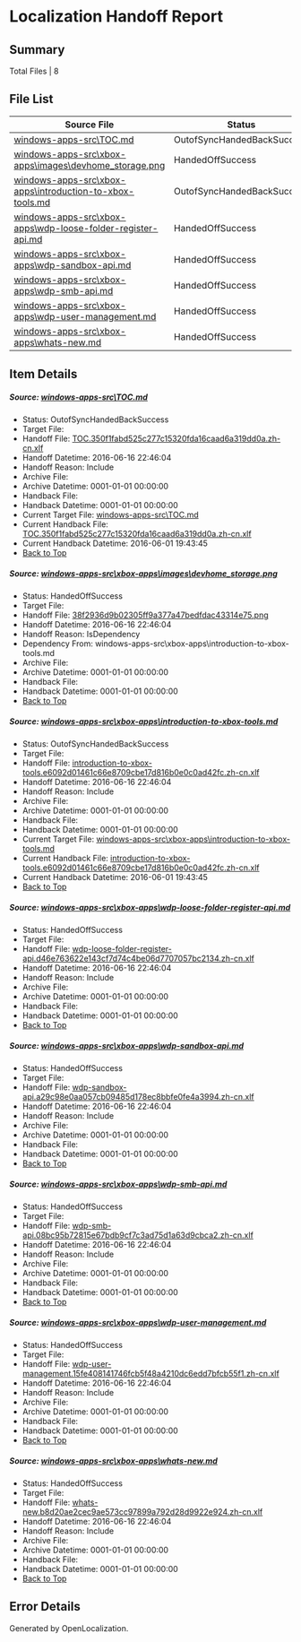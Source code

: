 # <a name='report-top'></a> Localization Handoff Report

## Summary
 Total Files | 8

## File List
 Source File | Status | Details 
 ----------- | ------ | ------- 
 [windows-apps-src\TOC.md](https://github.com/Microsoft/windows-apps/blob/7b6e6f488bc53ea5c9f28ef07c08774ba6977893/windows-apps-src/TOC.md) | OutofSyncHandedBackSuccess | [Details](#338e2e8fa71e6e0802e019aad136e03d53fd929f3780)
 [windows-apps-src\xbox-apps\images\devhome_storage.png](https://github.com/Microsoft/windows-apps/blob/92574a05a90dbd59bb7f3a3a6b06841f5d5ef287/windows-apps-src/xbox-apps/images/devhome_storage.png) | HandedOffSuccess | [Details](#38f2936d9b02305ff9a377a47bedfdac43314e753872)
 [windows-apps-src\xbox-apps\introduction-to-xbox-tools.md](https://github.com/Microsoft/windows-apps/blob/914a1b76c6b502415bee36865af009a8dfe9bb53/windows-apps-src/xbox-apps/introduction-to-xbox-tools.md) | OutofSyncHandedBackSuccess | [Details](#e2f87cdeb8ce3371a34bb989e5fa29ef63d186213896)
 [windows-apps-src\xbox-apps\wdp-loose-folder-register-api.md](https://github.com/Microsoft/windows-apps/blob/ef0f1339b77a8d1f60a677b2ff19a63b68f0d6cd/windows-apps-src/xbox-apps/wdp-loose-folder-register-api.md) | HandedOffSuccess | [Details](#41e4cc67120b9e32fac34404ca918edcf58ba2673907)
 [windows-apps-src\xbox-apps\wdp-sandbox-api.md](https://github.com/Microsoft/windows-apps/blob/a857ba338a971e651653193ff2149f08b1665a36/windows-apps-src/xbox-apps/wdp-sandbox-api.md) | HandedOffSuccess | [Details](#c1671db55dcb05ab7a126fad271a5e49146fe9ac3909)
 [windows-apps-src\xbox-apps\wdp-smb-api.md](https://github.com/Microsoft/windows-apps/blob/3d76bf181baa9dfd973467d43241230fddf2daf7/windows-apps-src/xbox-apps/wdp-smb-api.md) | HandedOffSuccess | [Details](#5efe2af3524d97e6014c4d6be2a8f1aef22f2e663910)
 [windows-apps-src\xbox-apps\wdp-user-management.md](https://github.com/Microsoft/windows-apps/blob/67f158b1d3d5ece14c36483a2513a2db2f478660/windows-apps-src/xbox-apps/wdp-user-management.md) | HandedOffSuccess | [Details](#ad01d4daf089c61fc50c7927cfbf123d7d7ee4df3911)
 [windows-apps-src\xbox-apps\whats-new.md](https://github.com/Microsoft/windows-apps/blob/c990b087452bf45abadb9f228df51550a95d4e84/windows-apps-src/xbox-apps/whats-new.md) | HandedOffSuccess | [Details](#f205be45bc7b6f4cc2c36faa0c5bb3a4a9ab2f363913)

## Item Details
##### <a name='338e2e8fa71e6e0802e019aad136e03d53fd929f3780'></a> Source: [windows-apps-src\TOC.md](https://github.com/Microsoft/windows-apps/blob/7b6e6f488bc53ea5c9f28ef07c08774ba6977893/windows-apps-src/TOC.md)
* Status: OutofSyncHandedBackSuccess
* Target File: 
* Handoff File: [TOC.350f1fabd525c277c15320fda16caad6a319dd0a.zh-cn.xlf](https://github.com/Microsoft/WDG.handoff/blob/ba8075d1ca22594ac97c997a93fee04858c0efbb/ol-handoff/Microsoft/windows-apps.zh-cn/master/TOC.350f1fabd525c277c15320fda16caad6a319dd0a.zh-cn.xlf)
* Handoff Datetime: 2016-06-16 22:46:04
* Handoff Reason: Include
* Archive File: 
* Archive Datetime: 0001-01-01 00:00:00
* Handback File: 
* Handback Datetime: 0001-01-01 00:00:00
* Current Target File: [windows-apps-src\TOC.md](https://github.com/Microsoft/windows-apps.zh-cn/blob/4f196ad7f85c0cb9f9d6696ca52ed8c12ae59640/windows-apps-src/TOC.md)
* Current Handback File: [TOC.350f1fabd525c277c15320fda16caad6a319dd0a.zh-cn.xlf](https://github.com/Microsoft/WDG.handback/blob/560b453c22c2fa63f9714ae86e484f1bc42f4b40/ol-handback/Microsoft/windows-apps.zh-cn/master/TOC.350f1fabd525c277c15320fda16caad6a319dd0a.zh-cn.xlf)
* Current Handback Datetime: 2016-06-01 19:43:45
* [Back to Top](#report-top)

##### <a name='38f2936d9b02305ff9a377a47bedfdac43314e753872'></a> Source: [windows-apps-src\xbox-apps\images\devhome_storage.png](https://github.com/Microsoft/windows-apps/blob/92574a05a90dbd59bb7f3a3a6b06841f5d5ef287/windows-apps-src/xbox-apps/images/devhome_storage.png)
* Status: HandedOffSuccess
* Target File: 
* Handoff File: [38f2936d9b02305ff9a377a47bedfdac43314e75.png](https://github.com/Microsoft/WDG.handoff/blob/ba8075d1ca22594ac97c997a93fee04858c0efbb/ol-handoff/Microsoft/windows-apps.zh-cn/master/38f2936d9b02305ff9a377a47bedfdac43314e75.png)
* Handoff Datetime: 2016-06-16 22:46:04
* Handoff Reason: IsDependency
* Dependency From: windows-apps-src\xbox-apps\introduction-to-xbox-tools.md
* Archive File: 
* Archive Datetime: 0001-01-01 00:00:00
* Handback File: 
* Handback Datetime: 0001-01-01 00:00:00
* [Back to Top](#report-top)

##### <a name='e2f87cdeb8ce3371a34bb989e5fa29ef63d186213896'></a> Source: [windows-apps-src\xbox-apps\introduction-to-xbox-tools.md](https://github.com/Microsoft/windows-apps/blob/914a1b76c6b502415bee36865af009a8dfe9bb53/windows-apps-src/xbox-apps/introduction-to-xbox-tools.md)
* Status: OutofSyncHandedBackSuccess
* Target File: 
* Handoff File: [introduction-to-xbox-tools.e6092d01461c66e8709cbe17d816b0e0c0ad42fc.zh-cn.xlf](https://github.com/Microsoft/WDG.handoff/blob/ba8075d1ca22594ac97c997a93fee04858c0efbb/ol-handoff/Microsoft/windows-apps.zh-cn/master/introduction-to-xbox-tools.e6092d01461c66e8709cbe17d816b0e0c0ad42fc.zh-cn.xlf)
* Handoff Datetime: 2016-06-16 22:46:04
* Handoff Reason: Include
* Archive File: 
* Archive Datetime: 0001-01-01 00:00:00
* Handback File: 
* Handback Datetime: 0001-01-01 00:00:00
* Current Target File: [windows-apps-src\xbox-apps\introduction-to-xbox-tools.md](https://github.com/Microsoft/windows-apps.zh-cn/blob/4f196ad7f85c0cb9f9d6696ca52ed8c12ae59640/windows-apps-src/xbox-apps/introduction-to-xbox-tools.md)
* Current Handback File: [introduction-to-xbox-tools.e6092d01461c66e8709cbe17d816b0e0c0ad42fc.zh-cn.xlf](https://github.com/Microsoft/WDG.handback/blob/560b453c22c2fa63f9714ae86e484f1bc42f4b40/ol-handback/Microsoft/windows-apps.zh-cn/master/introduction-to-xbox-tools.e6092d01461c66e8709cbe17d816b0e0c0ad42fc.zh-cn.xlf)
* Current Handback Datetime: 2016-06-01 19:43:45
* [Back to Top](#report-top)

##### <a name='41e4cc67120b9e32fac34404ca918edcf58ba2673907'></a> Source: [windows-apps-src\xbox-apps\wdp-loose-folder-register-api.md](https://github.com/Microsoft/windows-apps/blob/ef0f1339b77a8d1f60a677b2ff19a63b68f0d6cd/windows-apps-src/xbox-apps/wdp-loose-folder-register-api.md)
* Status: HandedOffSuccess
* Target File: 
* Handoff File: [wdp-loose-folder-register-api.d46e763622e143cf7d74c4be06d7707057bc2134.zh-cn.xlf](https://github.com/Microsoft/WDG.handoff/blob/ba8075d1ca22594ac97c997a93fee04858c0efbb/ol-handoff/Microsoft/windows-apps.zh-cn/master/wdp-loose-folder-register-api.d46e763622e143cf7d74c4be06d7707057bc2134.zh-cn.xlf)
* Handoff Datetime: 2016-06-16 22:46:04
* Handoff Reason: Include
* Archive File: 
* Archive Datetime: 0001-01-01 00:00:00
* Handback File: 
* Handback Datetime: 0001-01-01 00:00:00
* [Back to Top](#report-top)

##### <a name='c1671db55dcb05ab7a126fad271a5e49146fe9ac3909'></a> Source: [windows-apps-src\xbox-apps\wdp-sandbox-api.md](https://github.com/Microsoft/windows-apps/blob/a857ba338a971e651653193ff2149f08b1665a36/windows-apps-src/xbox-apps/wdp-sandbox-api.md)
* Status: HandedOffSuccess
* Target File: 
* Handoff File: [wdp-sandbox-api.a29c98e0aa057cb09485d178ec8bbfe0fe4a3994.zh-cn.xlf](https://github.com/Microsoft/WDG.handoff/blob/ba8075d1ca22594ac97c997a93fee04858c0efbb/ol-handoff/Microsoft/windows-apps.zh-cn/master/wdp-sandbox-api.a29c98e0aa057cb09485d178ec8bbfe0fe4a3994.zh-cn.xlf)
* Handoff Datetime: 2016-06-16 22:46:04
* Handoff Reason: Include
* Archive File: 
* Archive Datetime: 0001-01-01 00:00:00
* Handback File: 
* Handback Datetime: 0001-01-01 00:00:00
* [Back to Top](#report-top)

##### <a name='5efe2af3524d97e6014c4d6be2a8f1aef22f2e663910'></a> Source: [windows-apps-src\xbox-apps\wdp-smb-api.md](https://github.com/Microsoft/windows-apps/blob/3d76bf181baa9dfd973467d43241230fddf2daf7/windows-apps-src/xbox-apps/wdp-smb-api.md)
* Status: HandedOffSuccess
* Target File: 
* Handoff File: [wdp-smb-api.08bc95b72815e67bdb9cf7c3ad75d1a63d9cbca2.zh-cn.xlf](https://github.com/Microsoft/WDG.handoff/blob/ba8075d1ca22594ac97c997a93fee04858c0efbb/ol-handoff/Microsoft/windows-apps.zh-cn/master/wdp-smb-api.08bc95b72815e67bdb9cf7c3ad75d1a63d9cbca2.zh-cn.xlf)
* Handoff Datetime: 2016-06-16 22:46:04
* Handoff Reason: Include
* Archive File: 
* Archive Datetime: 0001-01-01 00:00:00
* Handback File: 
* Handback Datetime: 0001-01-01 00:00:00
* [Back to Top](#report-top)

##### <a name='ad01d4daf089c61fc50c7927cfbf123d7d7ee4df3911'></a> Source: [windows-apps-src\xbox-apps\wdp-user-management.md](https://github.com/Microsoft/windows-apps/blob/67f158b1d3d5ece14c36483a2513a2db2f478660/windows-apps-src/xbox-apps/wdp-user-management.md)
* Status: HandedOffSuccess
* Target File: 
* Handoff File: [wdp-user-management.15fe408141746fcb5f48a4210dc6edd7bfcb55f1.zh-cn.xlf](https://github.com/Microsoft/WDG.handoff/blob/ba8075d1ca22594ac97c997a93fee04858c0efbb/ol-handoff/Microsoft/windows-apps.zh-cn/master/wdp-user-management.15fe408141746fcb5f48a4210dc6edd7bfcb55f1.zh-cn.xlf)
* Handoff Datetime: 2016-06-16 22:46:04
* Handoff Reason: Include
* Archive File: 
* Archive Datetime: 0001-01-01 00:00:00
* Handback File: 
* Handback Datetime: 0001-01-01 00:00:00
* [Back to Top](#report-top)

##### <a name='f205be45bc7b6f4cc2c36faa0c5bb3a4a9ab2f363913'></a> Source: [windows-apps-src\xbox-apps\whats-new.md](https://github.com/Microsoft/windows-apps/blob/c990b087452bf45abadb9f228df51550a95d4e84/windows-apps-src/xbox-apps/whats-new.md)
* Status: HandedOffSuccess
* Target File: 
* Handoff File: [whats-new.b8d20ae2cec9ae573cc97899a792d28d9922e924.zh-cn.xlf](https://github.com/Microsoft/WDG.handoff/blob/ba8075d1ca22594ac97c997a93fee04858c0efbb/ol-handoff/Microsoft/windows-apps.zh-cn/master/whats-new.b8d20ae2cec9ae573cc97899a792d28d9922e924.zh-cn.xlf)
* Handoff Datetime: 2016-06-16 22:46:04
* Handoff Reason: Include
* Archive File: 
* Archive Datetime: 0001-01-01 00:00:00
* Handback File: 
* Handback Datetime: 0001-01-01 00:00:00
* [Back to Top](#report-top)


## Error Details

Generated by OpenLocalization.
